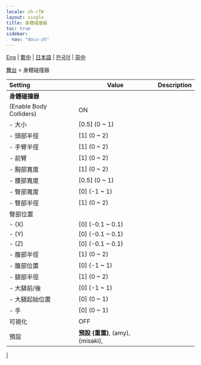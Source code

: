 ```yaml
---
locale: zh-rTW
layout: single
title: 身體碰撞器
toc: true
sidebar:
  nav: "docs-zh"
---
```

[Eng](/dancexr/menu/2025.4/stage/body_colliders) | [繁中](/tw/dancexr/menu/2025.4/stage/body_colliders) | [日本語](/jp/dancexr/menu/2025.4/stage/body_colliders) | [한국어](/kr/dancexr/menu/2025.4/stage/body_colliders) | [简中](/zh/dancexr/menu/2025.4/stage/body_colliders)

[舞台](../menu#舞台) > 身體碰撞器



| Setting | Value | Description |
| :--- | --- | :--- |
|**身體碰撞器** | | 
| (Enable Body Colliders) | ON | 
|- 大小 | [0.5] (0 ~ 1) | 
|- 頭部半徑 | [1] (0 ~ 2) | 
|- 手臂半徑 | [1] (0 ~ 2) | 
|- 前臂 | [1] (0 ~ 2) | 
|- 胸部寬度 | [1] (0 ~ 2) | 
|- 腰部寬度 | [0.5] (0 ~ 1) | 
|- 臀部寬度 | [0] (-1 ~ 1) | 
|- 臀部半徑 | [1] (0 ~ 2) | 
| 臀部位置 || 
|- (X) | [0] (-0.1 ~ 0.1) | 
|- (Y) | [0] (-0.1 ~ 0.1) | 
|- (Z) | [0] (-0.1 ~ 0.1) | 
|- 腹部半徑 | [1] (0 ~ 2) | 
|- 腹部位置 | [0] (-1 ~ 1) | 
|- 腿部半徑 | [1] (0 ~ 2) | 
|- 大腿前/後 | [0] (-1 ~ 1) | 
|- 大腿起始位置 | [0] (0 ~ 1) | 
|- 手 | [0] (0 ~ 1) | 
| 可視化 | OFF | 
| 預設 | **預設 (重置)**, (amy), (misaki),  |  |
|
